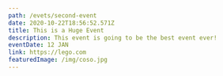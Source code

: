 ```yaml
---
path: /evets/second-event
date: 2020-10-22T18:56:52.571Z
title: This is a Huge Event
description: This event is going to be the best event ever!
eventDate: 12 JAN
link: https://lego.com
featuredImage: /img/coso.jpg
---
```

